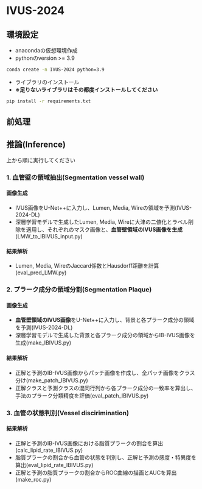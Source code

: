 # IVUS-2024


## 環境設定
- anacondaの仮想環境作成
- pythonのversion >= 3.9
```bash
conda create -n IVUS-2024 python=3.9
```

- ライブラリのインストール
- **※足りないライブラリはその都度インストールしてください**
```bash
pip install -r requirements.txt
```

## 前処理

## 推論(Inference)
上から順に実行してください
<br>

### 1. 血管壁の領域抽出(Segmentation vessel wall)
#### 画像生成
- IVUS画像をU-Net++に入力し、Lumen, Media, Wireの領域を予測(IVUS-2024-DL)
- 深層学習モデルで生成したLumen, Media, Wireに大津の二値化とラベル削除を適用し、それぞれのマスク画像と、**血管壁領域のIVUS画像を生成**(LMW_to_IBIVUS_input.py)

#### 結果解析
- Lumen, Media, WireのJaccard係数とHausdorff距離を計算(eval_pred_LMW.py)

### 2. プラーク成分の領域分割(Segmentation Plaque)
#### 画像生成
- **血管壁領域のIVUS画像**をU-Net++に入力し、背景と各プラーク成分の領域を予測(IVUS-2024-DL)
- 深層学習モデルで生成した背景と各プラーク成分の領域からIB-IVUS画像を生成(make_IBIVUS.py)

#### 結果解析
- 正解と予測のIB-IVUS画像からパッチ画像を作成し、全パッチ画像をクラス分け(make_patch_IBIVUS.py)
- 正解クラスと予測クラスの混同行列から各プラーク成分の一致率を算出し、手法のプラーク分類精度を評価(eval_patch_IBIVUS.py)

### 3. 血管の状態判別(Vessel discirimination)
#### 結果解析
- 正解と予測のIB-IVUS画像における脂質プラークの割合を算出(calc_lipid_rate_IBIVUS.py)
- 脂質プラークの割合から血管の状態を判別し、正解と予測の感度・特異度を算出(eval_lipid_rate_IBIVUS.py)
- 正解と予測の脂質プラークの割合からROC曲線の描画とAUCを算出(make_roc.py)